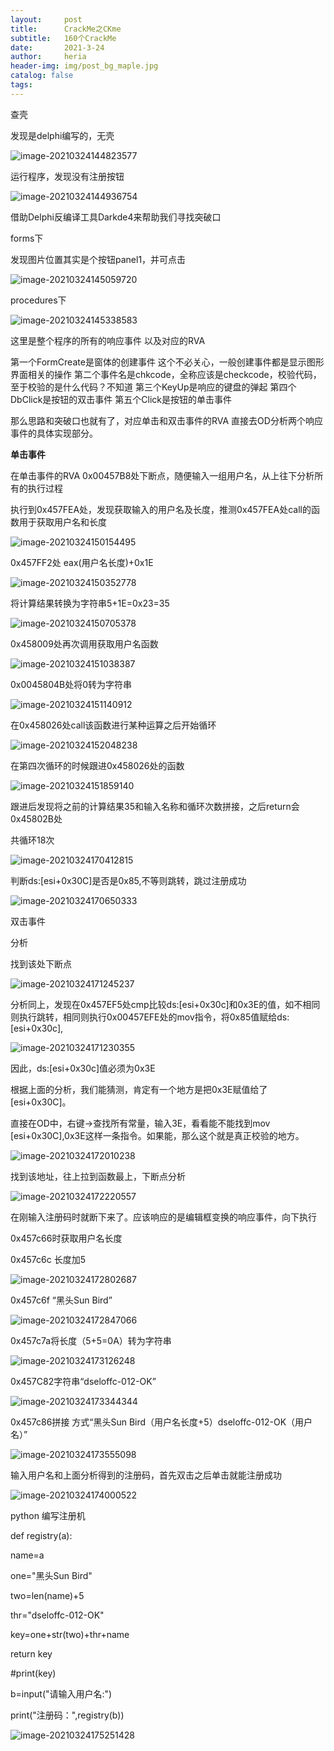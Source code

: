 ```yaml
---
layout:     post
title:      CrackMe之CKme
subtitle:   160个CrackMe
date:       2021-3-24
author:     heria
header-img: img/post_bg_maple.jpg
catalog: false
tags:
---
```




查壳

发现是delphi编写的，无壳

![image-20210324144823577](https://raw.githubusercontent.com/heriachen/cloudimg/main/img/image-20210324144823577.png)





运行程序，发现没有注册按钮

![image-20210324144936754](https://raw.githubusercontent.com/heriachen/cloudimg/main/img/image-20210324144936754.png)



借助Delphi反编译工具Darkde4来帮助我们寻找突破口

forms下

发现图片位置其实是个按钮panel1，并可点击

![image-20210324145059720](https://raw.githubusercontent.com/heriachen/cloudimg/main/img/image-20210324145059720.png)



procedures下

![image-20210324145338583](https://raw.githubusercontent.com/heriachen/cloudimg/main/img/image-20210324145338583.png)

这里是整个程序的所有的响应事件 以及对应的RVA

第一个FormCreate是窗体的创建事件 这个不必关心，一般创建事件都是显示图形界面相关的操作
第二个事件名是chkcode，全称应该是checkcode，校验代码，至于校验的是什么代码？不知道
第三个KeyUp是响应的键盘的弹起
第四个DbClick是按钮的双击事件
第五个Click是按钮的单击事件

那么思路和突破口也就有了，对应单击和双击事件的RVA 直接去OD分析两个响应事件的具体实现部分。



**单击事件**

在单击事件的RVA 0x00457B8处下断点，随便输入一组用户名，从上往下分析所有的执行过程

执行到0x457FEA处，发现获取输入的用户名及长度，推测0x457FEA处call的函数用于获取用户名和长度

![image-20210324150154495](https://raw.githubusercontent.com/heriachen/cloudimg/main/img/image-20210324150154495.png)



0x457FF2处 eax(用户名长度)+0x1E

![image-20210324150352778](https://raw.githubusercontent.com/heriachen/cloudimg/main/img/image-20210324150352778.png)



将计算结果转换为字符串5+1E=0x23=35

![image-20210324150705378](https://raw.githubusercontent.com/heriachen/cloudimg/main/img/image-20210324150705378.png)



0x458009处再次调用获取用户名函数

![image-20210324151038387](https://raw.githubusercontent.com/heriachen/cloudimg/main/img/image-20210324151038387.png)



0x0045804B处将0转为字符串

![image-20210324151140912](https://raw.githubusercontent.com/heriachen/cloudimg/main/img/image-20210324151140912.png)

在0x458026处call该函数进行某种运算之后开始循环

![image-20210324152048238](https://raw.githubusercontent.com/heriachen/cloudimg/main/img/image-20210324152048238.png)



在第四次循环的时候跟进0x458026处的函数

![image-20210324151859140](https://raw.githubusercontent.com/heriachen/cloudimg/main/img/image-20210324151859140.png)

跟进后发现将之前的计算结果35和输入名称和循环次数拼接，之后return会0x45802B处

共循环18次

![image-20210324170412815](https://raw.githubusercontent.com/heriachen/cloudimg/main/img/image-20210324170412815.png)



判断ds:[esi+0x30C]是否是0x85,不等则跳转，跳过注册成功

![image-20210324170650333](https://raw.githubusercontent.com/heriachen/cloudimg/main/img/image-20210324170650333.png)





双击事件

分析

找到该处下断点

![image-20210324171245237](https://raw.githubusercontent.com/heriachen/cloudimg/main/img/image-20210324171245237.png)

分析同上，发现在0x457EF5处cmp比较ds:[esi+0x30c]和0x3E的值，如不相同则执行跳转，相同则执行0x00457EFE处的mov指令，将0x85值赋给ds:[esi+0x30c],

![image-20210324171230355](https://raw.githubusercontent.com/heriachen/cloudimg/main/img/image-20210324171230355.png)



因此，ds:[esi+0x30c]值必须为0x3E



根据上面的分析，我们能猜测，肯定有一个地方是把0x3E赋值给了[esi+0x30C]。

直接在OD中，右键->查找所有常量，输入3E，看看能不能找到mov [esi+0x30C],0x3E这样一条指令。如果能，那么这个就是真正校验的地方。



![image-20210324172010238](https://raw.githubusercontent.com/heriachen/cloudimg/main/img/image-20210324172010238.png)

找到该地址，往上拉到函数最上，下断点分析

![image-20210324172220557](https://raw.githubusercontent.com/heriachen/cloudimg/main/img/image-20210324172220557.png)



在刚输入注册码时就断下来了。应该响应的是编辑框变换的响应事件，向下执行

0x457c66时获取用户名长度

0x457c6c 长度加5

![image-20210324172802687](https://raw.githubusercontent.com/heriachen/cloudimg/main/img/image-20210324172802687.png)

0x457c6f “黑头Sun Bird”

![image-20210324172847066](https://raw.githubusercontent.com/heriachen/cloudimg/main/img/image-20210324172847066.png)



0x457c7a将长度（5+5=0A）转为字符串

![image-20210324173126248](https://raw.githubusercontent.com/heriachen/cloudimg/main/img/image-20210324173126248.png)

0x457C82字符串“dseloffc-012-OK”

![image-20210324173344344](https://raw.githubusercontent.com/heriachen/cloudimg/main/img/image-20210324173344344.png)



0x457c86拼接 方式“黑头Sun Bird（用户名长度+5）dseloffc-012-OK（用户名）”

![image-20210324173555098](https://raw.githubusercontent.com/heriachen/cloudimg/main/img/image-20210324173555098.png)



输入用户名和上面分析得到的注册码，首先双击之后单击就能注册成功

![image-20210324174000522](https://raw.githubusercontent.com/heriachen/cloudimg/main/img/image-20210324174000522.png)



python 编写注册机

def registry(a):

  name=a

  one="黑头Sun Bird"

  two=len(name)+5

  thr="dseloffc-012-OK"

  key=one+str(two)+thr+name

  return key

  \#print(key)



b=input("请输入用户名:")

print("注册码：",registry(b))

![image-20210324175251428](https://raw.githubusercontent.com/heriachen/cloudimg/main/img/image-20210324175251428.png)